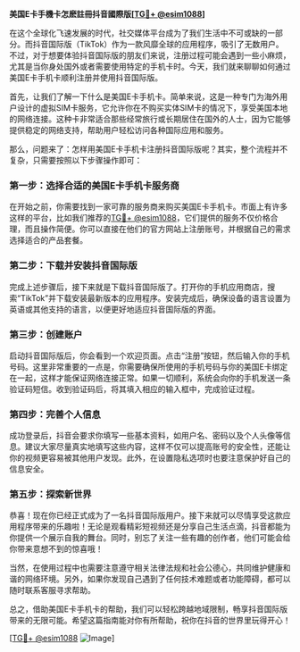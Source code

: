 **美国E卡手機卡怎麽註冊抖音國際版[[TG💪+ @esim1088](https://t.me/s/esim1088)]**

在这个全球化飞速发展的时代，社交媒体平台成为了我们生活中不可或缺的一部分。而抖音国际版（TikTok）作为一款风靡全球的应用程序，吸引了无数用户。不过，对于想要体验抖音国际版的朋友们来说，注册过程可能会遇到一些小麻烦，尤其是当你身处国外或者需要使用特定的手机卡时。今天，我们就来聊聊如何通过美国E卡手机卡顺利注册并使用抖音国际版。

首先，让我们了解一下什么是美国E卡手机卡。简单来说，这是一种专门为海外用户设计的虚拟SIM卡服务，它允许你在不购买实体SIM卡的情况下，享受美国本地的网络连接。这种卡非常适合那些经常旅行或长期居住在国外的人士，因为它能够提供稳定的网络支持，帮助用户轻松访问各种国际应用和服务。

那么，问题来了：怎样用美国E卡手机卡注册抖音国际版呢？其实，整个流程并不复杂，只需要按照以下步骤操作即可：

### 第一步：选择合适的美国E卡手机卡服务商

在开始之前，你需要找到一家可靠的服务商来购买美国E卡手机卡。市面上有许多这样的平台，比如我们推荐的[TG💪+ @esim1088](https://t.me/s/esim1088)，它们提供的服务不仅价格合理，而且操作简便。你可以直接在他们的官方网站上注册账号，并根据自己的需求选择适合的产品套餐。

### 第二步：下载并安装抖音国际版

完成上述步骤后，接下来就是下载抖音国际版了。打开你的手机应用商店，搜索“TikTok”并下载安装最新版本的应用程序。安装完成后，确保设备的语言设置为英语或其他支持的语言，以便更好地适应抖音国际版的界面。

### 第三步：创建账户

启动抖音国际版后，你会看到一个欢迎页面。点击“注册”按钮，然后输入你的手机号码。这里非常重要的一点是，你需要确保所使用的手机号码与你的美国E卡绑定在一起，这样才能保证网络连接正常。如果一切顺利，系统会向你的手机发送一条验证码短信。收到验证码后，将其填入相应的输入框中，完成验证过程。

### 第四步：完善个人信息

成功登录后，抖音会要求你填写一些基本资料，如用户名、密码以及个人头像等信息。建议大家尽量真实地填写这些内容，这样不仅可以提高账号的安全性，还能让你的视频更容易被其他用户发现。此外，在设置隐私选项时也要注意保护好自己的信息安全。

### 第五步：探索新世界

恭喜！现在你已经正式成为了一名抖音国际版用户。接下来就可以尽情享受这款应用程序带来的乐趣啦！无论是观看精彩短视频还是分享自己生活点滴，抖音都能为你提供一个展示自我的舞台。同时，别忘了关注一些有趣的创作者，他们可能会给你带来意想不到的惊喜哦！

当然，在使用过程中也需要注意遵守相关法律法规和社会公德心，共同维护健康和谐的网络环境。另外，如果你发现自己遇到了任何技术难题或者功能障碍，都可以随时联系客服寻求帮助。

总之，借助美国E卡手机卡的帮助，我们可以轻松跨越地域限制，畅享抖音国际版带来的无限可能。希望这篇指南能对你有所帮助，祝你在抖音的世界里玩得开心！

[[TG💪+ @esim1088](https://t.me/s/esim1088) ![Image](https://i.postimg.cc/4NQfJmqS/Snipaste-2025-05-13-00-14-12.png)]